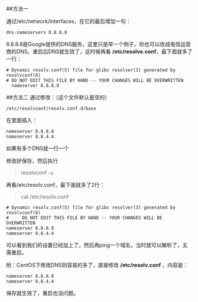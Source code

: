 ##方法一 

通过/etc/network/interfaces，在它的最后增加一句：

	dns-nameservers 8.8.8.8

8.8.8.8是Google提供的DNS服务，这里只是举一个例子，你也可以改成电信运营商的DNS。重启后DNS就生效了，这时候再看 **/etc/resolve.conf**，最下面就多了一行：
	
	# Dynamic resolv.conf(5) file for glibc resolver(3) generated by resolvconf(8)
	# DO NOT EDIT THIS FILE BY HAND -- YOUR CHANGES WILL BE OVERWRITTEN
	  nameserver 8.8.8.8


##方法二 
通过修改：（这个文件默认是空的）

	/etc/resolvconf/resolv.conf.d/base



在里面插入：

	nameserver 8.8.8.8
	nameserver 8.8.4.4
如果有多个DNS就一行一个

修改好保存，然后执行

>  resolvconf -u

再看/etc/resolv.conf，最下面就多了2行：

> cat /etc/resolv.conf

	# Dynamic resolv.conf(5) file for glibc resolver(3) generated by resolvconf(8)
	#     DO NOT EDIT THIS FILE BY HAND -- YOUR CHANGES WILL BE OVERWRITTEN
	nameserver 8.8.8.8
	nameserver 8.8.4.4

可以看到我们的设置已经加上了，然后再ping一个域名，当时就可以解析了，无需重启。

附：CentOS下修改DNS则容易的多了，直接修改 **/etc/resolv.conf** ，内容是：

	nameserver 8.8.8.8
	nameserver 8.8.4.4

保存就生效了，重启也没问题。